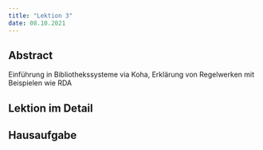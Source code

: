 ```yaml
---
title: "Lektion 3"
date: 08.10.2021
---
```


## Abstract
Einführung in Bibliothekssysteme via Koha, Erklärung von Regelwerken mit Beispielen wie RDA
## Lektion im Detail
## Hausaufgabe
